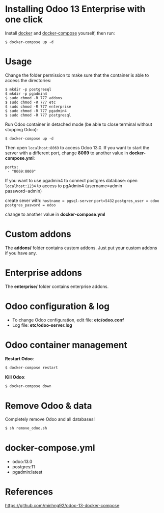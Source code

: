 # Installing Odoo 13 Enterprise with one click

Install [docker](https://docs.docker.com/get-docker/) and [docker-compose](https://docs.docker.com/compose/install/) yourself, then run:
```
$ docker-compose up -d
```

# Usage

Change the folder permission to make sure that the container is able to access the directories:

```
$ mkdir -p postgresql
$ mkdir -p pgadmin4
$ sudo chmod -R 777 addons
$ sudo chmod -R 777 etc
$ sudo chmod -R 777 enterprise
$ sudo chmod -R 777 pgadmin4
$ sudo chmod -R 777 postgresql
```

Run Odoo container in detached mode (be able to close terminal without stopping Odoo):

```
$ docker-compose up -d
```

Then open `localhost:8069` to access Odoo 13.0. If you want to start the server with a different port, change **8069** to another value in **docker-compose.yml**:

```
ports:
 - "8069:8069"
```

If you want to use pgadmin4 to connect postgres database:
open `localhost:1234` to access to pgAdmin4 (username=admin password=admin)

create sever with:
`hostname = pgsql-server`
`port=5432`
`postgres_user = odoo`
`postgres_pasword = odoo`

change to another value in **docker-compose.yml**


# Custom addons

The **addons/** folder contains custom addons. Just put your custom addons if you have any.

# Enterprise addons

The **enterprise/** folder contains enterprise addons.

# Odoo configuration & log

* To change Odoo configuration, edit file: **etc/odoo.conf**
* Log file: **etc/odoo-server.log**

# Odoo container management

**Restart Odoo**:

``` bash
$ docker-compose restart
```

**Kill Odoo**:

``` bash
$ docker-compose down
```

# Remove Odoo & data

Completely remove Odoo and all databases!

``` sh
$ sh remove_odoo.sh
```

# docker-compose.yml

* odoo:13.0
* postgres:11
* pgadmin:latest

# References
https://github.com/minhng92/odoo-13-docker-compose


